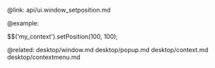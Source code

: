 @link: api/ui.window_setposition.md


@example:

$$('my_context').setPosition(100, 100);

@related: 
	desktop/window.md
    desktop/popup.md
    desktop/context.md
    desktop/contextmenu.md